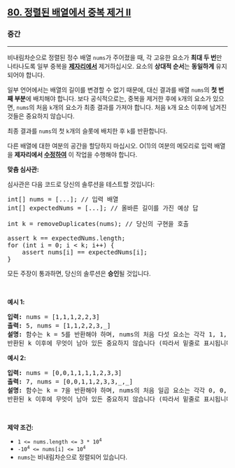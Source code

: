 <h2><a href="https://leetcode.com/problems/remove-duplicates-from-sorted-array-ii">80. 정렬된 배열에서 중복 제거 II</a></h2><h3>중간</h3><hr><p>비내림차순으로 정렬된 정수 배열 <code>nums</code>가 주어졌을 때, 각 고유한 요소가 <strong>최대 두 번</strong>만 나타나도록 일부 중복을 <a href="https://en.wikipedia.org/wiki/In-place_algorithm" target="_blank"><strong>제자리에서</strong></a> 제거하십시오. 요소의 <strong>상대적 순서</strong>는 <strong>동일하게</strong> 유지되어야 합니다.</p>

<p>일부 언어에서는 배열의 길이를 변경할 수 없기 때문에, 대신 결과를 배열 <code>nums</code>의 <strong>첫 번째 부분</strong>에 배치해야 합니다. 보다 공식적으로는, 중복을 제거한 후에 <code>k</code>개의 요소가 있으면, <code>nums</code>의 처음 <code>k</code>개의 요소가 최종 결과를 가져야 합니다. 처음 <code>k</code>개 요소 이후에 남겨진 것들은 중요하지 않습니다.</p>

<p>최종 결과를 <code>nums</code>의 첫 <code>k</code>개의 슬롯에 배치한 후 <code>k</code>를 반환합니다.</p>

<p>다른 배열에 대한 여분의 공간을 할당하지 마십시오. O(1)의 여분의 메모리로 입력 배열을<strong> 제자리에서 <a href="https://en.wikipedia.org/wiki/In-place_algorithm" target="_blank">수정하여</a></strong> 이 작업을 수행해야 합니다.</p>

<p><strong>맞춤 심사관:</strong></p>

<p>심사관은 다음 코드로 당신의 솔루션을 테스트할 것입니다:</p>

<pre>
int[] nums = [...]; // 입력 배열
int[] expectedNums = [...]; // 올바른 길이를 가진 예상 답

int k = removeDuplicates(nums); // 당신의 구현을 호출

assert k == expectedNums.length;
for (int i = 0; i &lt; k; i++) {
    assert nums[i] == expectedNums[i];
}
</pre>

<p>모든 주장이 통과하면, 당신의 솔루션은 <strong>승인</strong>될 것입니다.</p>

<p>&nbsp;</p>
<p><strong class="example">예시 1:</strong></p>

<pre>
<strong>입력:</strong> nums = [1,1,1,2,2,3]
<strong>출력:</strong> 5, nums = [1,1,2,2,3,_]
<strong>설명:</strong> 함수는 k = 5를 반환해야 하며, nums의 처음 다섯 요소는 각각 1, 1, 2, 2, 3이어야 합니다.
반환된 k 이후에 무엇이 남아 있든 중요하지 않습니다 (따라서 밑줄로 표시됩니다).
</pre>

<p><strong class="example">예시 2:</strong></p>

<pre>
<strong>입력:</strong> nums = [0,0,1,1,1,1,2,3,3]
<strong>출력:</strong> 7, nums = [0,0,1,1,2,3,3,_,_]
<strong>설명:</strong> 함수는 k = 7을 반환해야 하며, nums의 처음 일곱 요소는 각각 0, 0, 1, 1, 2, 3, 3이어야 합니다.
반환된 k 이후에 무엇이 남아 있든 중요하지 않습니다 (따라서 밑줄로 표시됩니다).
</pre>

<p>&nbsp;</p>
<p><strong>제약 조건:</strong></p>

<ul>
	<li><code>1 &lt;= nums.length &lt;= 3 * 10<sup>4</sup></code></li>
	<li><code>-10<sup>4</sup> &lt;= nums[i] &lt;= 10<sup>4</sup></code></li>
	<li><code>nums</code>는 비내림차순으로 정렬되어 있습니다.</li>
</ul>